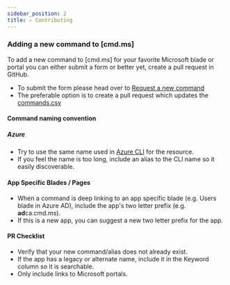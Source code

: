 ```yaml
---
sidebar_position: 2
title: ✍️ Contributing
---
```


### Adding a new command to [cmd.ms]

To add a new command to [cmd.ms] for your favorite Microsoft blade or portal you can either submit a form or better yet, create a pull request in GitHub.

- To submit the form please head over to [Request a new command](https://github.com/merill/cmd/issues/new?assignees=&labels=enhancement&template=new-command-request.md&title=)
- The preferable option is to create a pull request which updates the [commands.csv](https://github.com/Luxosity/azureportallist/blob/gh-pages/config/commands.csv)

#### Command naming convention

##### Azure

- Try to use the same name used in [Azure CLI](https://learn.microsoft.com/cli/azure/reference-index?view=azure-cli-latest) for the resource.
- If you feel the name is too long, include an alias to the CLI name so it easily discoverable.

#### App Specific Blades / Pages

- When a command is deep linking to an app specific blade (e.g. Users blade in Azure AD), include the app's two letter prefix (e.g. **ad**ca.cmd.ms).
- If this is a new app, you can suggest a new two letter prefix for the app.

#### PR Checklist

- Verify that your new command/alias does not already exist.
- If the app has a legacy or alternate name, include it in the Keyword column so it is searchable.
- Only include links to Microsoft portals.
